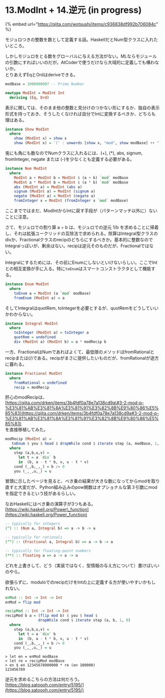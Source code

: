 # 13.ModInt + 14.逆元 \(in progress\)



{% embed url="https://qiita.com/wotsushi/items/c936838df992b706084c" %}

モジュロつきの整数を数として定義する話。HaskellだとNum型クラスに入れたいところ。

しかしモジュロをとる数をグローバルに与える方法がない。MLならモジュールの引数にすればいいのだが。AtCoderで使うだけなら大域的に定義しても構わないか。  
とりあえずEqとOrdはderiveできる。

```haskell
modBase = 1000000007 -- Prime Number

newtype ModInt = ModInt Int
  deriving (Eq, Ord)
```

表示に関しては、そのまま他の整数と見分けのつかない形にするか、独自の表示形式を持っておき、そうしたくなければ自分でIntに変換するべきか、どちらも理はある。

```haskell
instance Show ModInt
  where
    show (ModInt x) = show x
    show (ModInt x) = '(' : unwords [show x, "mod", show modBase] ++ ")"
```

兎にも角にも数なのでNumクラスに入れるには、\(+\), \(\*\), abs, signum, fromInteger, negate または \(-\)を少なくとも定義する必要がある。

```haskell
instance Num ModInt
  where
    ModInt a + ModInt b = ModInt $ (a + b) `mod` modBase
    ModInt a * ModInt b = ModInt $ (a * b) `mod` modBase
    abs (ModInt a) = ModInt (abs a)
    signum (ModInt a) = ModInt (signum a)
    negate (ModInt a) = ModInt (negate a)
    fromInteger x = ModInt (fromInteger x `mod` modBase)
```

ここまでではまだ、ModIntからIntに戻す手段が（パターンマッチ以外に）ないことに注意。

さて、モジュロでの割り算 a ÷ b は、モジュロでの逆元 1/b を求めることに帰着し、それは拡張ユークリッドの互除法で求められる。除算はIntegral型クラスのdivか、Fractionalクラスのrecipのどちらにするべきか。基本的に整数なのでIntegralっぽいが、剰余はない。recipは逆元そのものだが、Fractionalではない。

Integralにするためには、その前にEnumにしないといけないらしい。ここでIntとの相互変換が手に入る。特に`toEnum`はスマートコンストラクタとして機能する。

```haskell
instance Enum ModInt
  where
    toEnum a = ModInt (a `mod` modBase)
    fromEnum (ModInt a) = a
```

そしてIntegralはquotRem, toIntegerを必要とするが、quotRemをどうしていいかわからない。

```haskell
instance Integral ModInt
  where
    toInteger (ModInt a) = toInteger a
    quotRem = undefined
    div (ModInt a) (ModInt b) = a * modRecip b
```

一方、FractionalはNumであればよくて、最低限のメソッドはfromRationalとrecipまたは\(/\)である。recipがまさに提供したいものだが、fromRationalが途方に暮れる。

```haskell
instance Fractional ModInt
  where
    fromRational = undefined
    recip = modRecip
```

肝心のmodRecipは、  
[https://qiita.com/drken/items/3b4fdf0a78e7a138cd9a\#3-2-mod-p-%E3%81%AB%E3%81%8A%E3%81%91%E3%82%8B%E9%80%86%E5%85%83](https://qiita.com/drken/items/3b4fdf0a78e7a138cd9a#3-2-mod-p-%E3%81%AB%E3%81%8A%E3%81%91%E3%82%8B%E9%80%86%E5%85%83)  
を直接移植してみた。

```haskell
modRecip (ModInt a) =
   toEnum $ you $ head $ dropWhile cond $ iterate step (a, modBase, 1, 0)
  where
    step (a,b,u,v) =
      let t = a `div` b
      in  (b, a - t * b, v, u - t * v)
    cond (_,b,_,_) = b /= 0
    you (_,_,u,_) = u
```

冒頭に示したページを見ると、べき乗の結果が大きな数になってからmodを取り直すと大変だが、Python組み込みのpow関数はオプショナルな第３引数にmodを指定できるという技があるらしい。

なおHaskellにはべき乗の演算子が3つもある。  
[https://wiki.haskell.org/Power\_function](https://wiki.haskell.org/Power_function)

```haskell
-- typically for integers
(^) :: (Num a, Integral b) => a -> b -> a

-- typically for rationals
(^^) :: (Fractional a, Integral b) => a -> b -> a

-- typically for floating-point numbers
(**) :: Floating a => a -> a -> a
```

どれを上書きして、どう（実装ではなく、型情報の与え方について）書けばいいのやら。

欲張らずに、moduloでのrecipだけをIntの上に定義する方が使いやすいかもしれない。

```haskell
enMod :: Int -> Int -> Int
enMod = flip mod

recipMod :: Int -> Int -> Int
recipMod b a = (flip mod b) $ you $ head $
               dropWhile cond $ iterate step (a, b, 1, 0)
  where
    step (a,b,u,v) =
      let t = a `div` b
      in  (b, a - t * b, v, u - t * v)
    cond (_,b,_,_) = b /= 0
    you (_,_,u,_) = u
```

```text
> let en = enMod modBase
> let re = recipMod modBase
> en $ en 12345678900000 * re (en 100000)
123456789
```

逆元を求めるこちらの方法は何だろう。  
[https://blog.satoooh.com/entry/5195/](https://blog.satoooh.com/entry/5195/)



